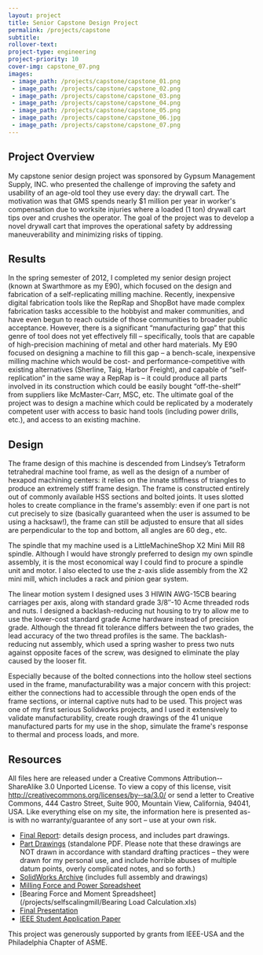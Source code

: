 ```yaml
---
layout: project
title: Senior Capstone Design Project
permalink: /projects/capstone
subtitle: 
rollover-text:
project-type: engineering
project-priority: 10
cover-img: capstone_07.png
images:
 - image_path: /projects/capstone/capstone_01.png
 - image_path: /projects/capstone/capstone_02.png
 - image_path: /projects/capstone/capstone_03.png
 - image_path: /projects/capstone/capstone_04.png
 - image_path: /projects/capstone/capstone_05.png
 - image_path: /projects/capstone/capstone_06.jpg
 - image_path: /projects/capstone/capstone_07.png
---
```

<h2>Project Overview</h2>
My capstone senior design project was sponsored by Gypsum Management Supply, INC. who presented the challenge of improving the safety and usability of an age-old tool they use every day: the drywall cart. The motivation was that GMS spends nearly $1 million per year in worker's compensation due to worksite injuries where a loaded (1 ton) drywall cart tips over and crushes the operator. The goal of the project was to develop a novel drywall cart that improves the operational safety by addressing maneuverability and minimizing risks of tipping.

<h2>Results</h2>


In the spring semester of 2012, I completed my senior design project (known at Swarthmore as my E90), which focused on the design and fabrication of a self-replicating milling machine. Recently, inexpensive digital fabrication tools like the RepRap and ShopBot have made complex fabrication tasks accessible to the hobbyist and maker communities, and have even begun to reach outside of those communities to broader public acceptance. However, there is a significant “manufacturing gap” that this genre of tool does not yet effectively fill – specifically, tools that are capable of high-precision machining of metal and other hard materials. My E90 focused on designing a machine to fill this gap – a bench-scale, inexpensive milling machine which would be cost- and performance-competitive with existing alternatives (Sherline, Taig, Harbor Freight), and capable of “self-replication” in the same way a RepRap is – it could produce all parts involved in its construction which could be easily bought “off-the-shelf” from suppliers like McMaster-Carr, MSC, etc. The ultimate goal of the project was to design a machine which could be replicated by a moderately competent user with access to basic hand tools (including power drills, etc.), and access to an existing machine.

## Design

The frame design of this machine is descended from Lindsey’s Tetraform tetrahedral machine tool frame, as well as the design of a number of hexapod machining centers: it relies on the innate stiffness of triangles to produce an extremely stiff frame design. The frame is constructed entirely out of commonly available HSS sections and bolted joints. It uses slotted holes to create compliance in the frame's assembly: even if one part is not cut precisely to size (basically guaranteed when the user is assumed to be using a hacksaw!), the frame can still be adjusted to ensure that all sides are perpendicular to the top and bottom, all angles are 60 deg., etc.

The spindle that my machine used is a LittleMachineShop X2 Mini Mill R8 spindle. Although I would have strongly preferred to design my own spindle assembly, it is the most economical way I could find to procure a spindle unit and motor. I also elected to use the z-axis slide assembly from the X2 mini mill, which includes a rack and pinion gear system.

The linear motion system I designed uses 3 HIWIN AWG-15CB bearing carriages per axis, along with standard grade 3/8″-10 Acme threaded rods and nuts. I designed a backlash-reducing nut housing to try to allow me to use the lower-cost standard grade Acme hardware instead of precision grade. Although the thread fit tolerance differs between the two grades, the lead accuracy of the two thread profiles is the same. The backlash-reducing nut assembly, which used a spring washer to press two nuts against opposite faces of the screw, was designed to eliminate the play caused by the looser fit.

Especially because of the bolted connections into the hollow steel sections used in the frame, manufacturability was a major concern with this project: either the connections had to accessible through the open ends of the frame sections, or internal captive nuts had to be used. This project was one of my first serious Solidworks projects, and I used it extensively to validate manufacturability, create rough drawings of the 41 unique manufactured parts for my use in the shop, simulate the frame's response to thermal and process loads, and more.


## Resources

All files here are released under a Creative Commons Attribution-­‐ShareAlike 3.0 Unported License. To view a copy of this license, visit http://creativecommons.org/licenses/by-­‐sa/3.0/ or send a letter to Creative Commons, 444 Castro Street, Suite 900, Mountain View, California, 94041, USA. Like everything else on my site, the information here is presented as-is with no warranty/guarantee of any sort – use at your own risk.

* [Final Report](/projects/selfscalingmill/E90FinalReportSm.pdf): details design process, and includes part drawings.
* [Part Drawings](/projects/selfscalingmill/PartDrawings.pdf) (standalone PDF. Please note that these drawings are NOT drawn in accordance with standard drafting practices – they were drawn for my personal use, and include horrible abuses of multiple datum points, overly complicated notes, and so forth.)
* [SolidWorks Archive](/projects/selfscalingmill/SelfReplicatingMillingMachine.zip) (includes full assembly and drawings)
* [Milling Force and Power Spreadsheet](/projects/selfscalingmill/MillingForce&PowerSpreadsheet.xlsx)
* [Bearing Force and Moment Spreadsheet](/projects/selfscalingmill/Bearing Load Calculation.xls)
* [Final Presentation](/projects/selfscalingmill/E90FinalPresentation.pdf)
* [IEEE Student Application Paper](http://www.standardsuniversity.org/wp-content/uploads/design_construction_and_characterization_julian_leland.pdf)

This project was generously supported by grants from IEEE-USA and the Philadelphia Chapter of ASME.